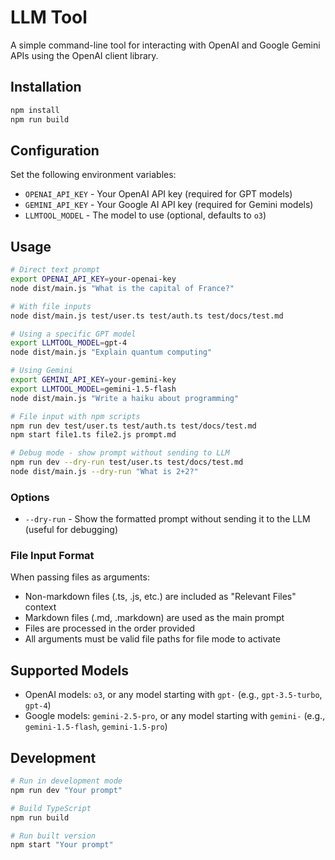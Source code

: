 # LLM Tool

A simple command-line tool for interacting with OpenAI and Google Gemini APIs using the OpenAI client library.

## Installation

```bash
npm install
npm run build
```

## Configuration

Set the following environment variables:

- `OPENAI_API_KEY` - Your OpenAI API key (required for GPT models)
- `GEMINI_API_KEY` - Your Google AI API key (required for Gemini models)
- `LLMTOOL_MODEL` - The model to use (optional, defaults to `o3`)

## Usage

```bash
# Direct text prompt
export OPENAI_API_KEY=your-openai-key
node dist/main.js "What is the capital of France?"

# With file inputs
node dist/main.js test/user.ts test/auth.ts test/docs/test.md

# Using a specific GPT model
export LLMTOOL_MODEL=gpt-4
node dist/main.js "Explain quantum computing"

# Using Gemini
export GEMINI_API_KEY=your-gemini-key
export LLMTOOL_MODEL=gemini-1.5-flash
node dist/main.js "Write a haiku about programming"

# File input with npm scripts
npm run dev test/user.ts test/auth.ts test/docs/test.md
npm start file1.ts file2.js prompt.md

# Debug mode - show prompt without sending to LLM
npm run dev --dry-run test/user.ts test/docs/test.md
node dist/main.js --dry-run "What is 2+2?"
```

### Options

- `--dry-run` - Show the formatted prompt without sending it to the LLM (useful for debugging)

### File Input Format

When passing files as arguments:
- Non-markdown files (.ts, .js, etc.) are included as "Relevant Files" context
- Markdown files (.md, .markdown) are used as the main prompt
- Files are processed in the order provided
- All arguments must be valid file paths for file mode to activate

## Supported Models

- OpenAI models: `o3`, or any model starting with `gpt-` (e.g., `gpt-3.5-turbo`, `gpt-4`)
- Google models: `gemini-2.5-pro`, or any model starting with `gemini-` (e.g., `gemini-1.5-flash`, `gemini-1.5-pro`)

## Development

```bash
# Run in development mode
npm run dev "Your prompt"

# Build TypeScript
npm run build

# Run built version
npm start "Your prompt"
```